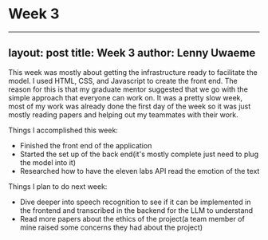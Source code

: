 # Week 3
---
layout: post
title: Week 3
author: Lenny Uwaeme
---
This week was mostly about getting the infrastructure ready to facilitate the model. I used HTML, CSS, and Javascript to create the front end. The reason for this is that my graduate mentor suggested that we go with the simple approach that everyone can work on.
It was a pretty slow week, most of my work was already done the first day of the week so it was just mostly reading papers and helping out my teammates with their work.

Things I accomplished this week:
- Finished the front end of the application
- Started the set up of the back end(it's mostly complete just need to plug the model into it)
- Researched how to have the eleven labs API read the emotion of the text

Things I plan to do next week:
- Dive deeper into speech recognition to see if it can be implemented in the frontend and transcribed in the backend for the LLM to understand
- Read more papers about the ethics of the project(a team member of mine raised some concerns they had about the project)
